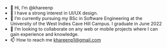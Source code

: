 - 👋 Hi, I’m @khareenp
- 👀 I have a strong interest in UI/UX design.
- 🌱 I’m currently pursuing my BSc in Software Engineering at the University of the West Indies Cave Hill Campus. I graduate in June 2022
- 💞️ I’m looking to collaborate on any web or mobile projects where I can gain experience and knowledge.
- 📫 How to reach me khareenp1@gmail.com

<!---
khareenp/khareenp is a ✨ special ✨ repository because its `README.md` (this file) appears on your GitHub profile.
You can click the Preview link to take a look at your changes.
--->
